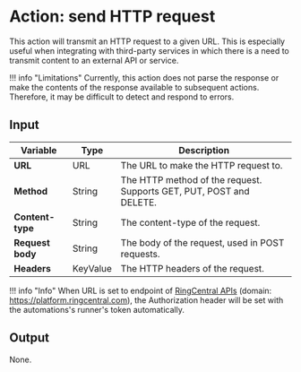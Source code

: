 # Action: send HTTP request

This action will transmit an HTTP request to a given URL. This is especially useful when integrating with third-party services in which there is a need to transmit content to an external API or service. 

!!! info "Limitations"
    Currently, this action does not parse the response or make the contents of the response available to subsequent actions. Therefore, it may be difficult to detect and respond to errors.

## Input

| Variable         | Type     | Description                                                         |
|------------------|----------|---------------------------------------------------------------------|
| **URL**          | URL      | The URL to make the HTTP request to.                                |
| **Method**       | String   | The HTTP method of the request. Supports GET, PUT, POST and DELETE. |
| **Content-type** | String   | The content-type of the request.                                    |
| **Request body** | String   | The body of the request, used in POST requests.                     |
| **Headers**      | KeyValue | The HTTP headers of the request.                                    |

!!! info "Info"
    When URL is set to endpoint of [RingCentral APIs](https://developers.ringcentral.com/api-reference/) (domain: https://platform.ringcentral.com), the Authorization header will be set with the automations's runner's token automatically.

## Output

None.
